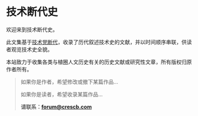 # 技术断代史

欢迎来到技术断代史。

此文集基于[技术党断代](https://wiki.pvz1.com/doku.php?id=%E7%A4%BE%E7%BE%A4:%E6%8A%80%E6%9C%AF%E5%85%9A%E6%96%AD%E4%BB%A3)，收录了历代叙述技术史的文献，并以时间顺序串联，供读者观览技术史全貌。

本站致力于收集各类与植圈人文历史有关的历史文献或研究性文章，所有版权归原作者所有。

> 如果你是作者，希望修改或撤下某篇作品...
>
> 如果你是读者，希望收录某篇作品...
>
> **请联系：forum@crescb.com**